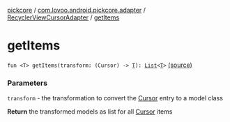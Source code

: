 [pickcore](../../index.md) / [com.lovoo.android.pickcore.adapter](../index.md) / [RecyclerViewCursorAdapter](index.md) / [getItems](./get-items.md)

# getItems

`fun <T> getItems(transform: (Cursor) -> `[`T`](get-items.md#T)`): `[`List`](https://kotlinlang.org/api/latest/jvm/stdlib/kotlin.collections/-list/index.html)`<`[`T`](get-items.md#T)`>` [(source)](https://github.com/lovoo/android-pickpic/blob/master/pickcore/src/main/kotlin/com/lovoo/android/pickcore/adapter/RecyclerViewCursorAdapter.kt#L92)

### Parameters

`transform` - the transformation to convert the [Cursor](#) entry to a model class

**Return**
the transformed models as list for all [Cursor](#) items

